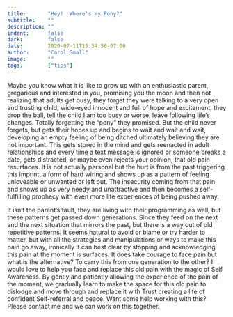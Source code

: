 ```yaml
---
title:       "Hey!  Where's my Pony?"
subtitle:    ""
description: ""
indent:      false
dark:        false
date:        2020-07-11T15:34:56-07:00
author:      "Carol Small"
image:       ""
tags:        ["tips"]
---
```

Maybe you know what it is like to grow up with an enthusiastic parent,
gregarious and interested in you, promising you the moon and then not realizing
that adults get busy, they forget they were talking to a very open and trusting
child, wide-eyed innocent and full of hope and excitement, they drop the ball,
tell the child I am too busy or worse, leave following life’s changes. Totally
forgetting the “pony” they promised. But the child never forgets, but gets their
hopes up and begins to wait and wait and wait, developing an empty feeling of
being ditched ultimately believing they are not important. This gets stored in
the mind and gets reenacted in adult relationships and every time a text message
is ignored or someone breaks a date, gets distracted, or maybe even rejects your
opinion, that old pain resurfaces. It is not actually personal but the hurt is
from the past triggering this imprint, a form of hard wiring and shows up as a
pattern of feeling unloveable or unwanted or left out. The insecurity coming
from that pain and shows up as very needy and unattractive and then becomes a
self-fulfilling prophecy with even more life experiences of being pushed away.

It isn’t the parent’s fault, they are living with their programming as well, but
these patterns get passed down generations. Since they feed on the next and the
next situation that mirrors the past, but there is a way out of old repetitive
patterns. It seems natural to avoid or blame or try harder to matter, but with
all the strategies and manipulations or ways to make this pain go away,
ironically it can best clear by stopping and acknowledging this pain at the
moment is surfaces. It does take courage to face pain but what is the
alternative? To carry this from one generation to the other? I would love to
help you face and replace this old pain with the magic of Self Awareness. By
gently and patiently allowing the experience of the pain of the moment, we
gradually learn to make the space for this old pain to dislodge and move through
and replace it with Trust creating a life of confident Self-referral and peace.
Want some help working with this? Please contact me and we can work on this
together.
